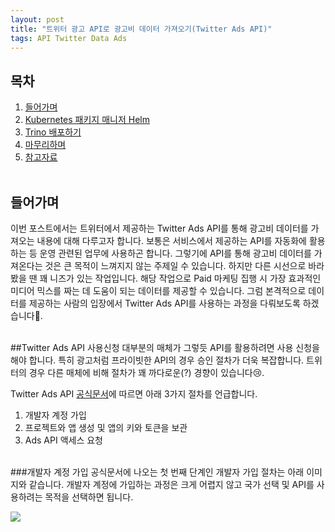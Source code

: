 ```yaml
---
layout: post
title: "트위터 광고 API로 광고비 데이터 가져오기(Twitter Ads API)"
tags: API Twitter Data Ads
---
```

## 목차
1. [들어가며](#들어가며)
2. [Kubernetes 패키지 매니저 Helm](#kubernetes-패키지-매니저-helm)
3. [Trino 배포하기](#trino-배포하기)
4. [마무리하며](#마무리하며)
5. [참고자료](#참고자료)
<br/><br/>
   
## 들어가며
이번 포스트에서는 트위터에서 제공하는 Twitter Ads API를 통해 광고비 데이터를 가져오는 내용에 대해 다루고자 합니다. 
보통은 서비스에서 제공하는 API를 자동화에 활용하는 등 운영 관련된 업무에 사용하곤 합니다. 
그렇기에 API를 통해 광고비 데이터를 가져온다는 것은 큰 목적이 느껴지지 않는 주제일 수 있습니다. 
하지만 다른 시선으로 바라봤을 땐 꽤 니즈가 있는 작업입니다. 
해당 작업으로 Paid 마케팅 집행 시 가장 효과적인 미디어 믹스를 짜는 데 도움이 되는 데이터를 제공할 수 있습니다. 
그럼 본격적으로 데이터를 제공하는 사람의 입장에서 Twitter Ads API를 사용하는 과정을 다뤄보도록 하겠습니다🙂.
<br/><br/>

##Twitter Ads API 사용신청
대부분의 매체가 그렇듯 API를 활용하려면 사용 신청을 해야 합니다. 
특히 광고처럼 프라이빗한 API의 경우 승인 절차가 더욱 복잡합니다. 
트위터의 경우 다른 매체에 비해 절차가 꽤 까다로운(?) 경향이 있습니다😢.

Twitter Ads API [공식문서](https://developer.twitter.com/en/docs/twitter-ads-api/getting-started)에 따르면 아래 3가지 절차를 언급합니다.
1. 개발자 계정 가입
2. 프로젝트와 앱 생성 및 앱의 키와 토큰을 보관
3. Ads API 액세스 요청
<br/><br/>
   
###개발자 계정 가입
공식문서에 나오는 첫 번째 단계인 개발자 가입 절차는 아래 이미지와 같습니다. 
개발자 계정에 가입하는 과정은 크게 어렵지 않고 국가 선택 및 API를 사용하려는 목적을 선택하면 됩니다.

<img src = "/post_images/2023-01-31-get-data-with-twitter-ads-api/twitter-developer-signup-1" width=auto height=auto>